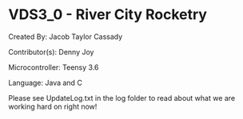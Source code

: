 # VDS3_0 - River City Rocketry

Created By: Jacob Taylor Cassady

Contributor(s): Denny Joy

Microcontroller: Teensy 3.6

Language: Java and C

Please see UpdateLog.txt in the log folder to read about what we are working hard on right now!
